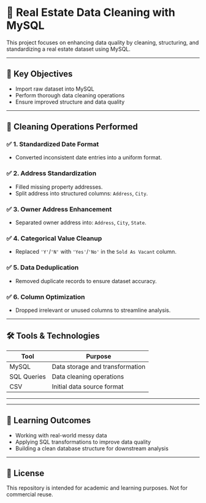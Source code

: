 # 🧹 Real Estate Data Cleaning with MySQL

This project focuses on enhancing data quality by cleaning, structuring, and standardizing a real estate dataset using MySQL.

---

## 📌 Key Objectives

- Import raw dataset into MySQL
- Perform thorough data cleaning operations
- Ensure improved structure and data quality

---

## 🔧 Cleaning Operations Performed

### ✅ 1. Standardized Date Format
- Converted inconsistent date entries into a uniform format.

### ✅ 2. Address Standardization
- Filled missing property addresses.
- Split address into structured columns: `Address`, `City`.

### ✅ 3. Owner Address Enhancement
- Separated owner address into: `Address`, `City`, `State`.

### ✅ 4. Categorical Value Cleanup
- Replaced `'Y'`/`'N'` with `'Yes'`/`'No'` in the `Sold As Vacant` column.

### ✅ 5. Data Deduplication
- Removed duplicate records to ensure dataset accuracy.

### ✅ 6. Column Optimization
- Dropped irrelevant or unused columns to streamline analysis.

---

## 🛠️ Tools & Technologies

| Tool        | Purpose                       |
|-------------|-------------------------------|
| MySQL       | Data storage and transformation |
| SQL Queries | Data cleaning operations      |
| CSV         | Initial data source format    |

---

---

## 🧠 Learning Outcomes

- Working with real-world messy data
- Applying SQL transformations to improve data quality
- Building a clean database structure for downstream analysis

---


## 📝 License

This repository is intended for academic and learning purposes. Not for commercial reuse.
